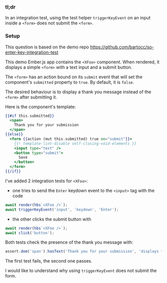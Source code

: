### tl;dr

In an integration test, using the test helper `triggerKeyEvent` on an input inside a `<form>` does not submit the `<form>`.

### Setup

This question is based on the demo repo https://github.com/bartocc/so-enter-key-integration-test

This demo Ember.js app contains the `<XFoo>` component. When rendered, it displays a simple `<form>` with a text input and a submit button.

The `<form>` has an action bound on its `submit` event that will set the component's `submitted` property to `true`. By default, it is `false`.

The desired behaviour is to display a thank you message instead of the `<form>` after submitting it.

Here is the component's template:

```hbs
{{#if this.submitted}}
  <span>
    Thank you for your submission
  </span>
{{else}}
  <form {{action (mut this.submitted) true on="submit"}}>
    {{! template-lint-disable self-closing-void-elements }}
    <input type="text" />
    <button type="submit">
      Save
    </button>
  </form>
{{/if}}
```

I've added 2 integration tests for `<XFoo>`:

- one tries to send the `Enter` keydown event to the `<input>` tag with the code

```js
await render(hbs`<XFoo />`);
await triggerKeyEvent('input', 'keydown', 'Enter');
```

- the other clicks the submit button with

```js
await render(hbs`<XFoo />`);
await click('button');
```

Both tests check the presence of the thank you message with:

```js
assert.dom('span').hasText('Thank you for your submission', 'displays the thank you span');
```

The first test fails, the second one passes.

I would like to understand why using `triggerKeyEvent` does not submit the form.
